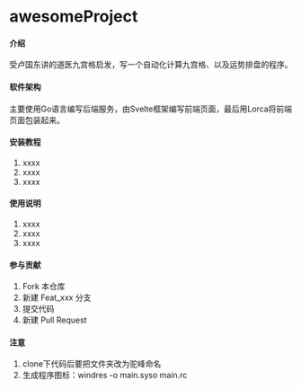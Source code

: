 # awesomeProject

#### 介绍
受卢国东讲的道医九宫格启发，写一个自动化计算九宫格、以及运势排盘的程序。

#### 软件架构
主要使用Go语言编写后端服务，由Svelte框架编写前端页面，最后用Lorca将前端页面包装起来。


#### 安装教程

1.  xxxx
2.  xxxx
3.  xxxx

#### 使用说明

1.  xxxx
2.  xxxx
3.  xxxx

#### 参与贡献

1.  Fork 本仓库
2.  新建 Feat_xxx 分支
3.  提交代码
4.  新建 Pull Request


#### 注意

1. clone下代码后要把文件夹改为驼峰命名
2. 生成程序图标：windres -o main.syso main.rc
